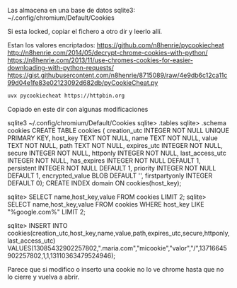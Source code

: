 Las almacena en una base de datos sqlite3: ~/.config/chromium/Default/Cookies

Si esta locked, copiar el fichero a otro dir y leerlo allí.

Estan los valores encriptados:
<https://github.com/n8henrie/pycookiecheat>
<http://n8henrie.com/2014/05/decrypt-chrome-cookies-with-python/>
<https://n8henrie.com/2013/11/use-chromes-cookies-for-easier-downloading-with-python-requests/>
<https://gist.githubusercontent.com/n8henrie/8715089/raw/4e9db6c12ca11c99d04e1fe83e02123092d682db/pyCookieCheat.py>

```bash
uvx pycookiecheat https://httpbin.org
```

Copiado en este dir con algunas modificaciones

sqlite3 ~/.config/chromium/Default/Cookies
sqlite> .tables
sqlite> .schema cookies
CREATE TABLE cookies (
creation_utc INTEGER NOT NULL UNIQUE PRIMARY KEY,
host_key TEXT NOT NULL,
name TEXT NOT NULL,
value TEXT NOT NULL,
path TEXT NOT NULL,
expires_utc INTEGER NOT NULL,
secure INTEGER NOT NULL,
httponly INTEGER NOT NULL,
last_access_utc INTEGER NOT NULL,
has_expires INTEGER NOT NULL DEFAULT 1,
persistent INTEGER NOT NULL DEFAULT 1,
priority INTEGER NOT NULL DEFAULT 1,
encrypted_value BLOB DEFAULT '',
firstpartyonly INTEGER DEFAULT 0);
CREATE INDEX domain ON cookies(host_key);

sqlite> SELECT name,host_key,value FROM cookies LIMIT 2;
sqlite> SELECT name,host_key,value FROM cookies WHERE host_key LIKE "%google.com%" LIMIT 2;

sqlite> INSERT INTO cookies(creation_utc,host_key,name,value,path,expires_utc,secure,httponly,last_access_utc) VALUES(13085432902257802,".maria.com","micookie","valor","/",13716645902257802,1,1,13110363479524946);

Parece que si modifico o inserto una cookie no lo ve chrome hasta que no lo cierre y vuelva a abrir.
